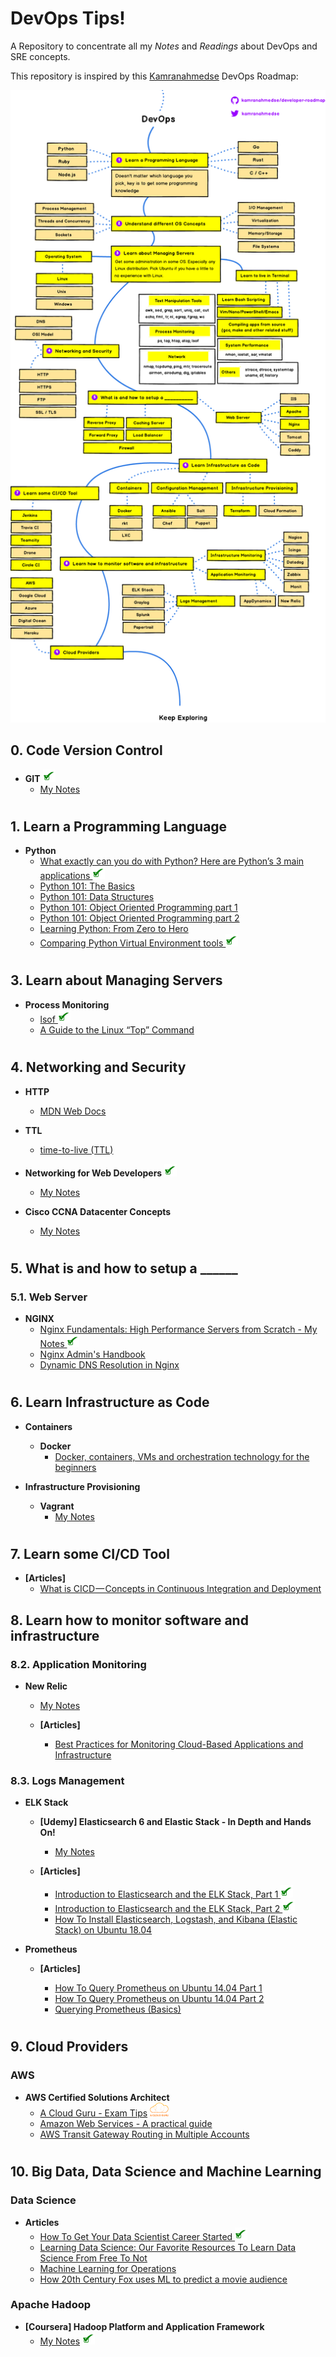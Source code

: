 # DevOps Tips!
A Repository to concentrate all my *Notes* and *Readings* about DevOps and SRE concepts.

This repository is inspired by this [Kamranahmedse](https://github.com/kamranahmedse) DevOps Roadmap:

<p align="center"><img src="images/devops.png" width="700px"></p>

## 0. Code Version Control

- **GIT** <img src="images/Check-png.png" width="20px">
  - [My Notes](git.md)

#

## 1. Learn a Programming Language

- **Python**
  - [What exactly can you do with Python? Here are Python’s 3 main applications <img src="images/Check-png.png" width="20px">](https://medium.freecodecamp.org/what-can-you-do-with-python-the-3-main-applications-518db9a68a78)
  - [Python 101: The Basics](https://medium.com/the-renaissance-developer/python-101-the-basics-441136fb7cc3)
  - [Python 101: Data Structures](https://medium.com/the-renaissance-developer/python-101-data-structures-a397bcc2bd30)
  - [Python 101: Object Oriented Programming part 1](https://medium.com/the-renaissance-developer/search?q=Python%20101)
  - [Python 101: Object Oriented Programming part 2](https://medium.com/the-renaissance-developer/python-101-object-oriented-programming-part-2-8e0db3ddd531)
  - [Learning Python: From Zero to Hero](https://medium.freecodecamp.org/learning-python-from-zero-to-hero-120ea540b567)
  - [Comparing Python Virtual Environment tools <img src="images/Check-png.png" width="20px">](https://towardsdatascience.com/comparing-python-virtual-environment-tools-9a6543643a44)

#

## 3. Learn about Managing Servers

- **Process Monitoring**
  - [lsof <img src="images/Check-png.png" width="20px">](https://medium.com/@copyconstruct/lsof-f2b224eee7b5)
  - [A Guide to the Linux “Top” Command](https://www.booleanworld.com/guide-linux-top-command/)

#

## 4. Networking and Security

- **HTTP**
  - [MDN Web Docs](https://developer.mozilla.org/pt-BR/docs/Web/HTTP)

- **TTL**
  - [time-to-live (TTL)](https://searchnetworking.techtarget.com/definition/time-to-live)  

- **Networking for Web Developers** <img src="images/Check-png.png" width="20px">
  - [My Notes](nfwd.md)

- **Cisco CCNA Datacenter Concepts**
  - [My Notes](ccnadc.md)


#

## 5. What is and how to setup a ______

### 5.1. Web Server

- **NGINX**
  - [Nginx Fundamentals: High Performance Servers from Scratch - My Notes <img src="images/Check-png.png" width="20px">](nginx.md)
  - [Nginx Admin's Handbook](https://github.com/trimstray/nginx-admins-handbook)
  - [Dynamic DNS Resolution in Nginx](https://medium.com/driven-by-code/dynamic-dns-resolution-in-nginx-22133c22e3ab)

#

## 6. Learn Infrastructure as Code

- **Containers**
  - **Docker**
    - [Docker, containers, VMs and orchestration technology for the beginners](https://medium.com/faun/docker-containers-vms-and-orchestration-technology-for-the-beginners-68ae979bce5a)

- **Infrastructure Provisioning**
  - **Vagrant**
    - [My Notes](vagrant.md)  

#

## 7. Learn some CI/CD Tool

- **[Articles]**
    - [What is CICD — Concepts in Continuous Integration and Deployment](https://medium.com/@nirespire/what-is-cicd-concepts-in-continuous-integration-and-deployment-4fe3f6625007)

## 8. Learn how to monitor software and infrastructure

### 8.2. Application Monitoring

- **New Relic**
    - [My Notes](newrelic.md)

  - **[Articles]**
      - [Best Practices for Monitoring Cloud-Based Applications and Infrastructure](https://newrelic.com/resource/best-practices-for-monitoring-your-move-to-the-cloud)

### 8.3. Logs Management

- **ELK Stack**
  - **[Udemy] Elasticsearch 6 and Elastic Stack - In Depth and Hands On!**
    - [My Notes](elk.md)

  - **[Articles]**
    - [Introduction to Elasticsearch and the ELK Stack, Part 1 <img src="images/Check-png.png" width="20px">](https://dzone.com/articles/introduction-to-elasticsearch-and-the-elk-stack)
    - [Introduction to Elasticsearch and the ELK Stack, Part 2 <img src="images/Check-png.png" width="20px">](https://dzone.com/articles/introduction-to-elasticsearch-and-the-elk-stack-pa)
    - [How To Install Elasticsearch, Logstash, and Kibana (Elastic Stack) on Ubuntu 18.04](https://www.digitalocean.com/community/tutorials/how-to-install-elasticsearch-logstash-and-kibana-elastic-stack-on-ubuntu-18-04)

- **Prometheus**

  - **[Articles]**

    - [How To Query Prometheus on Ubuntu 14.04 Part 1](https://www.digitalocean.com/community/tutorials/how-to-query-prometheus-on-ubuntu-14-04-part-1)
    - [How To Query Prometheus on Ubuntu 14.04 Part 2](https://www.digitalocean.com/community/tutorials/how-to-query-prometheus-on-ubuntu-14-04-part-2)
    - [Querying Prometheus (Basics)](https://prometheus.io/docs/prometheus/latest/querying/basics/)

#

## 9. Cloud Providers

### **AWS**

- **AWS Certified Solutions Architect**
  - [A Cloud Guru - Exam Tips](acsa.md) <img src="images/acg.png" width="30px">
  - [Amazon Web Services - A practical guide](https://github.com/open-guides/og-aws)
  - [AWS Transit Gateway Routing in Multiple Accounts](https://medium.com/driven-by-code/aws-transit-gateway-routing-in-multiple-accounts-713b10ca7b34)

#

## 10. Big Data, Data Science and Machine Learning

### Data Science

- **Articles**
  - [How To Get Your Data Scientist Career Started <img src="images/Check-png.png" width="20px">](https://www.forbes.com/sites/louiscolumbus/2019/04/14/how-to-get-your-data-scientist-career-started/#1e5fe9f47e5c)
  - [Learning Data Science: Our Favorite Resources To Learn Data Science From Free To Not](https://hackernoon.com/learning-data-science-our-favorite-resources-to-learn-data-science-from-free-to-not-47beb6424de1)
  - [Machine Learning for Operations](https://thenewstack.io/machine-learning-for-operations/)
  - [How 20th Century Fox uses ML to predict a movie audience](https://cloud.google.com/blog/products/ai-machine-learning/how-20th-century-fox-uses-ml-to-predict-a-movie-audience)

### Apache Hadoop

- **[Coursera] Hadoop Platform and Application Framework**
  - [My Notes](hpaf.md) <img src="images/Check-png.png" width="20px">
